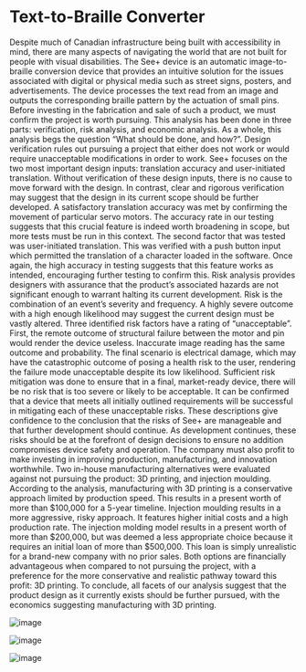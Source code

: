 # Text-to-Braille Converter

Despite much of Canadian infrastructure being built with accessibility in mind, there are many
aspects of navigating the world that are not built for people with visual disabilities. The See+ device is an
automatic image-to-braille conversion device that provides an intuitive solution for the issues associated
with digital or physical media such as street signs, posters, and advertisements. The device processes the
text read from an image and outputs the corresponding braille pattern by the actuation of small pins.
Before investing in the fabrication and sale of such a product, we must confirm the project is worth
pursuing. This analysis has been done in three parts: verification, risk analysis, and economic analysis. As
a whole, this analysis begs the question “What should be done, and how?”.
Design verification rules out pursuing a project that either does not work or would require
unacceptable modifications in order to work. See+ focuses on the two most important design inputs:
translation accuracy and user-initiated translation. Without verification of these design inputs, there is no
cause to move forward with the design. In contrast, clear and rigorous verification may suggest that the
design in its current scope should be further developed. A satisfactory translation accuracy was met by
confirming the movement of particular servo motors. The accuracy rate in our testing suggests that this
crucial feature is indeed worth broadening in scope, but more tests must be run in this context. The second
factor that was tested was user-initiated translation. This was verified with a push button input which
permitted the translation of a character loaded in the software. Once again, the high accuracy in testing
suggests that this feature works as intended, encouraging further testing to confirm this.
Risk analysis provides designers with assurance that the product’s associated hazards are not
significant enough to warrant halting its current development. Risk is the combination of an event’s
severity and frequency. A highly severe outcome with a high enough likelihood may suggest the current
design must be vastly altered. Three identified risk factors have a rating of “unacceptable”. First, the
remote outcome of structural failure between the motor and pin would render the device useless.
Inaccurate image reading has the same outcome and probability. The final scenario is electrical damage,
which may have the catastrophic outcome of posing a health risk to the user, rendering the failure mode
unacceptable despite its low likelihood. Sufficient risk mitigation was done to ensure that in a final,
market-ready device, there will be no risk that is too severe or likely to be acceptable. It can be confirmed
that a device that meets all initially outlined requirements will be successful in mitigating each of these
unacceptable risks. These descriptions give confidence to the conclusion that the risks of See+ are
manageable and that further development should continue. As development continues, these risks should
be at the forefront of design decisions to ensure no addition compromises device safety and operation.
The company must also profit to make investing in improving production, manufacturing, and
innovation worthwhile. Two in-house manufacturing alternatives were evaluated against not pursuing the
product: 3D printing, and injection moulding. According to the analysis, manufacturing with 3D printing
is a conservative approach limited by production speed. This results in a present worth of more than
$100,000 for a 5-year timeline. Injection moulding results in a more aggressive, risky approach. It
features higher initial costs and a high production rate. The injection molding model results in a present
worth of more than $200,000, but was deemed a less appropriate choice because it requires an initial loan
of more than $500,000. This loan is simply unrealistic for a brand-new company with no prior sales. Both
options are financially advantageous when compared to not pursuing the project, with a preference for the
more conservative and realistic pathway toward this profit: 3D printing.
To conclude, all facets of our analysis suggest that the product design as it currently exists should
be further pursued, with the economics suggesting manufacturing with 3D printing.


![image](https://github.com/sjoolee/Text-to-Braille/assets/113068909/0c95be6e-470f-47c3-a1db-9125060ed775)


![image](https://github.com/sjoolee/Text-to-Braille/assets/113068909/ba73e133-859a-43dd-8b55-143ce66c46d3)

![image](https://github.com/sjoolee/Text-to-Braille/assets/113068909/50dc6f30-dcc9-4adc-81d8-8242baa9625a)

